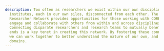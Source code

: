 ```yaml
---
description: Too often as researchers we exist within our own disciplines and
  institutes, each in our own silos, disconnected from each other. The CORE
  Researcher Network provides opportunities for those working with CORE data to
  engage and collaborate with others from within and across disciplines.
  Connecting disparate researchers and research teams to mutually beneficial
  ends is a key tenet in creating this network. By fostering these connections
  we can work together to better understand the nature of our own, and other,
  domains.
---
```

